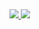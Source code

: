 <a href="https://github.com/ShadowsS01">
  <img src="https://github-readme-stats.vercel.app/api?username=ShadowsS01&theme=midnight-purple&show_icons=true&count_private=true" style="vertical-align: top;" />
  <img src = "https://github-readme-stats.vercel.app/api/top-langs/?username=ShadowsS01&theme=midnight-purple&layout=compact&count_private=true&langs_count=5">
</a>
